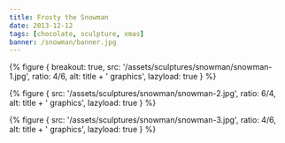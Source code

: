 ```yaml
---
title: Frosty the Snowman
date: 2013-12-12
tags: [chocolate, sculpture, xmas]
banner: /snowman/banner.jpg
---
```


{% figure {
    breakout: true,
    src: '/assets/sculptures/snowman/snowman-1.jpg',
    ratio: 4/6,
    alt: title + ' graphics',
    lazyload: true
} %}

{% figure {
    src: '/assets/sculptures/snowman/snowman-2.jpg',
    ratio: 6/4,
    alt: title + ' graphics',
    lazyload: true
} %}

{% figure {
    src: '/assets/sculptures/snowman/snowman-3.jpg',
    ratio: 4/6,
    alt: title + ' graphics',
    lazyload: true
} %}